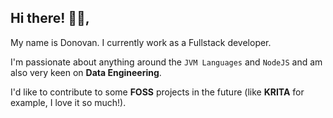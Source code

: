 ## Hi there! 👋😀,

My name is Donovan. I currently work as a Fullstack developer. 

I'm passionate about anything around the `JVM Languages`  and `NodeJS`  and  am also very keen on **Data Engineering**.

I'd like to contribute to some **FOSS** projects in the future (like **KRITA** for example, I love it so much!).




